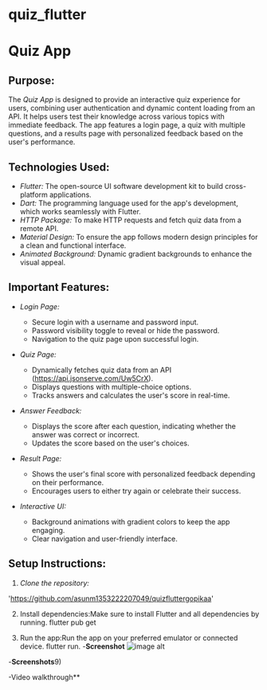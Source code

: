 # quiz_flutter

# Quiz App

## Purpose:
The *Quiz App* is designed to provide an interactive quiz experience for users, combining user authentication and dynamic content loading from an API. It helps users test their knowledge across various topics with immediate feedback. The app features a login page, a quiz with multiple questions, and a results page with personalized feedback based on the user's performance.

## Technologies Used:
- *Flutter:* The open-source UI software development kit to build cross-platform applications.
- *Dart:* The programming language used for the app's development, which works seamlessly with Flutter.
- *HTTP Package:* To make HTTP requests and fetch quiz data from a remote API.
- *Material Design:* To ensure the app follows modern design principles for a clean and functional interface.
- *Animated Background:* Dynamic gradient backgrounds to enhance the visual appeal.

## Important Features:
- *Login Page:*
    - Secure login with a username and password input.
    - Password visibility toggle to reveal or hide the password.
    - Navigation to the quiz page upon successful login.

- *Quiz Page:*
    - Dynamically fetches quiz data from an API (https://api.jsonserve.com/Uw5CrX).
    - Displays questions with multiple-choice options.
    - Tracks answers and calculates the user's score in real-time.

- *Answer Feedback:*
    - Displays the score after each question, indicating whether the answer was correct or incorrect.
    - Updates the score based on the user's choices.

- *Result Page:*
    - Shows the user's final score with personalized feedback depending on their performance.
    - Encourages users to either try again or celebrate their success.

- *Interactive UI:*
    - Background animations with gradient colors to keep the app engaging.
    - Clear navigation and user-friendly interface.

## Setup Instructions:

1. *Clone the repository:*
  
  'https://github.com/asunm1353222207049/quizfluttergopikaa'

2. Install dependencies:Make sure to install Flutter and all dependencies by running.
flutter pub get

3. Run the app:Run the app on your preferred emulator or connected device.
flutter run.
-**Screenshot**
   ![image alt](https://github.com/asunm1353222207049/quizfluttergopikaa/tree/4c523a1a19e7855797b94c532cdccf4271c07bc1/images)

-**Screenshots**9)



-Video walkthrough**

